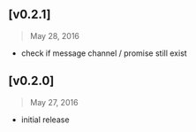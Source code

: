 ## [v0.2.1]
> May 28, 2016

- check if message channel / promise still exist


## [v0.2.0]
> May 27, 2016

- initial release
